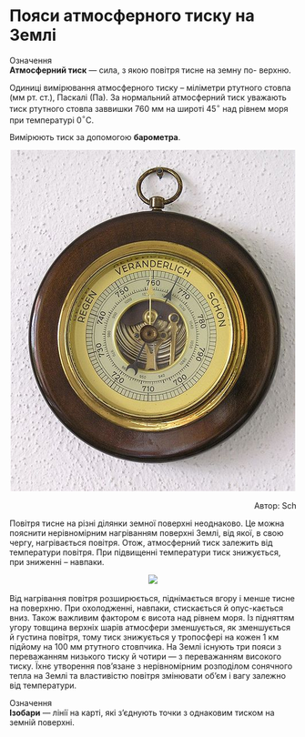 Пояси атмосферного тиску на Землi
=================================

<div class="eoz-wrap">
<span class="eoz">Означення</span>
<div class="eoz-text">
<b>Атмосферний тиск</b> — сила, з якою повiтря тисне на земну по-
верхню.
</div>
</div>

Одиниці вимірювання атмосферного тиску – міліметри ртутного стовпа (мм рт. ст.), Паскалі (Па). За нормальний атмосферний тиск уважають тиск
ртутного стовпа заввишки 760 мм на широті 45$^{\circ}$ над рівнем моря
при температурі 0$^{\circ}$С.

Вимірюють тиск за допомогою **барометра**.

<div align="center">
<img src="2.jpg">
<p align="right">Автор: <span class="p1">Sch</span></p>
</div>

Повітря тисне на різні ділянки земної поверхні неоднаково. Це можна
пояснити нерівномірним нагріванням поверхні Землі, від якої, в свою
чергу, нагрівається повітря. Отож, атмосферний тиск залежить від
температури повітря. При підвищенні температури тиск знижується, при
зниженні – навпаки.

<div align="center">
<img src="3.jpg">
</div>

Від нагрівання повітря розширюється, піднімається вгору і менше тисне на
поверхню. При охолодженні, навпаки, стискається й опус-кається вниз.
Також важливим фактором є висота над рівнем моря. Із підняттям угору
товщина верхніх шарів атмосфери зменшується, як зменшується й густина
повітря, тому тиск знижується у тропосфері на кожен 1 км підйому на 100
мм ртутного стовпчика. На Землі існують три пояси з переважанням
низького тиску й чотири — з переважанням високого тиску. Їхнє утворення
пов’язане з нерівномірним розподілом сонячного тепла на Землі та
властивістю повітря змінювати об’єм і вагу залежно від температури.


<div class="eoz-wrap">
<span class="eoz">Означення</span>
<div class="eoz-text">
<b>Iзобари</b> — лiнiї на картi, якi з’єднують точки з однаковим тиском
на земнiй поверхнi.
</div>
</div>
